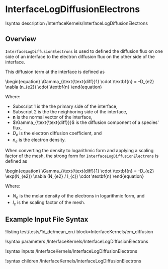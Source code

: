 # InterfaceLogDiffusionElectrons

!syntax description /InterfaceKernels/InterfaceLogDiffusionElectrons

## Overview

`InterfaceLogDiffusionElectrons` is used to defined the diffusion flux on one side of an interface to the electron diffusion flux on the other side of the interface.

This diffusion term at the interface is defined as

\begin{equation}
\Gamma_{\text{\text{diff}}1} \cdot \textbf{n} = -D_{e2} \nabla (n_{e2}) \cdot \textbf{n}
\end{equation}

Where:

- Subscript $1$ is the the primary side of the interface,
- Subscript $2$ is the the neighboring side of the interface,
- $\textbf{n}$ is the normal vector of the interface,
- $\Gamma_{\text{\text{diff}}}$ is the diffusion component of a species' flux,
- $D_{e}$ is the electron diffusion coefficient, and
- $n_{e}$ is the electron density.

When converting the density to logarithmic form and applying a scaling factor of the mesh, the strong form for `InterfaceLogDiffusionElectrons` is defined as

\begin{equation}
\Gamma_{\text{\text{diff}}1} \cdot \textbf{n} = -D_{e2} \exp(N_{e2}) \nabla (N_{e2} / l_{c}) \cdot \textbf{n}
\end{equation}

Where:

- $N_{e}$ is the molar density of the electrons in logarithmic form, and
- $l_{c}$ is the scaling factor of the mesh.

## Example Input File Syntax

!listing test/tests/1d_dc/mean_en.i block=InterfaceKernels/em_diffusion

!syntax parameters /InterfaceKernels/InterfaceLogDiffusionElectrons

!syntax inputs /InterfaceKernels/InterfaceLogDiffusionElectrons

!syntax children /InterfaceKernels/InterfaceLogDiffusionElectrons
